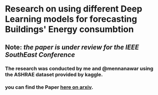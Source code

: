 # Research on using different Deep Learning models for forecasting Buildings' Energy consumbtion
## Note: _the paper is under review for the IEEE SouthEast Conference_
### The research was conducted by me and @mennanawar using the ASHRAE dataset provided by kaggle.
### you can find the Paper [here on arxiv](https://arxiv.org/abs/2301.10663).
